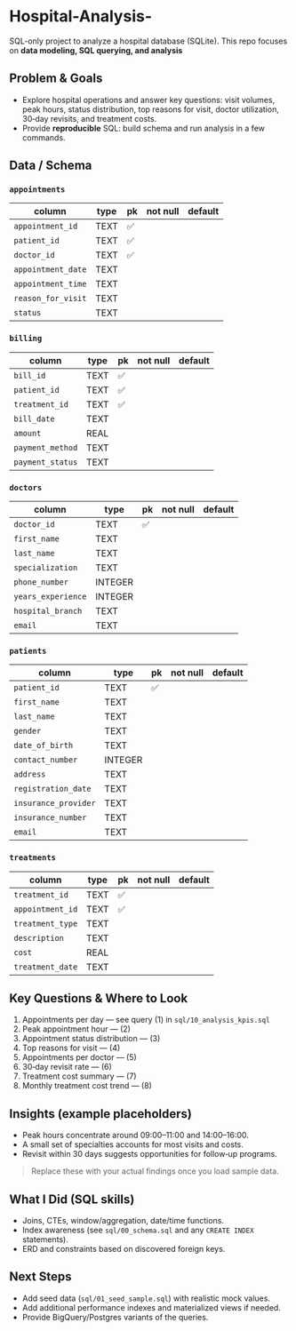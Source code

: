 # Hospital-Analysis-

SQL-only project to analyze a hospital database (SQLite). This repo focuses on **data modeling, SQL querying, and analysis** 

## Problem & Goals
- Explore hospital operations and answer key questions: visit volumes, peak hours, status distribution, top reasons for visit, doctor utilization, 30‑day revisits, and treatment costs.
- Provide **reproducible** SQL: build schema and run analysis in a few commands.

## Data / Schema


### `appointments`
| column | type | pk | not null | default |
|---|---|---|---|---|
| `appointment_id` | TEXT | ✅ |  |  |
| `patient_id` | TEXT | ✅ |  |  |
| `doctor_id` | TEXT | ✅ |  |  |
| `appointment_date` | TEXT |  |  |  |
| `appointment_time` | TEXT |  |  |  |
| `reason_for_visit` | TEXT |  |  |  |
| `status` | TEXT |  |  |  |

### `billing`
| column | type | pk | not null | default |
|---|---|---|---|---|
| `bill_id` | TEXT | ✅ |  |  |
| `patient_id` | TEXT | ✅ |  |  |
| `treatment_id` | TEXT | ✅ |  |  |
| `bill_date` | TEXT |  |  |  |
| `amount` | REAL |  |  |  |
| `payment_method` | TEXT |  |  |  |
| `payment_status` | TEXT |  |  |  |

### `doctors`
| column | type | pk | not null | default |
|---|---|---|---|---|
| `doctor_id` | TEXT | ✅ |  |  |
| `first_name` | TEXT |  |  |  |
| `last_name` | TEXT |  |  |  |
| `specialization` | TEXT |  |  |  |
| `phone_number` | INTEGER |  |  |  |
| `years_experience` | INTEGER |  |  |  |
| `hospital_branch` | TEXT |  |  |  |
| `email` | TEXT |  |  |  |

### `patients`
| column | type | pk | not null | default |
|---|---|---|---|---|
| `patient_id` | TEXT | ✅ |  |  |
| `first_name` | TEXT |  |  |  |
| `last_name` | TEXT |  |  |  |
| `gender` | TEXT |  |  |  |
| `date_of_birth` | TEXT |  |  |  |
| `contact_number` | INTEGER |  |  |  |
| `address` | TEXT |  |  |  |
| `registration_date` | TEXT |  |  |  |
| `insurance_provider` | TEXT |  |  |  |
| `insurance_number` | TEXT |  |  |  |
| `email` | TEXT |  |  |  |

### `treatments`
| column | type | pk | not null | default |
|---|---|---|---|---|
| `treatment_id` | TEXT | ✅ |  |  |
| `appointment_id` | TEXT | ✅ |  |  |
| `treatment_type` | TEXT |  |  |  |
| `description` | TEXT |  |  |  |
| `cost` | REAL |  |  |  |
| `treatment_date` | TEXT |  |  |  |




## Key Questions & Where to Look
1. Appointments per day — see query (1) in `sql/10_analysis_kpis.sql`  
2. Peak appointment hour — (2)  
3. Appointment status distribution — (3)  
4. Top reasons for visit — (4)  
5. Appointments per doctor — (5)  
6. 30‑day revisit rate — (6)  
7. Treatment cost summary — (7)  
8. Monthly treatment cost trend — (8)

## Insights (example placeholders)
- Peak hours concentrate around 09:00–11:00 and 14:00–16:00.
- A small set of specialties accounts for most visits and costs.
- Revisit within 30 days suggests opportunities for follow‑up programs.

> Replace these with your actual findings once you load sample data.

## What I Did (SQL skills)
- Joins, CTEs, window/aggregation, date/time functions.
- Index awareness (see `sql/00_schema.sql` and any `CREATE INDEX` statements).
- ERD and constraints based on discovered foreign keys.

## Next Steps
- Add seed data (`sql/01_seed_sample.sql`) with realistic mock values.
- Add additional performance indexes and materialized views if needed.
- Provide BigQuery/Postgres variants of the queries.
